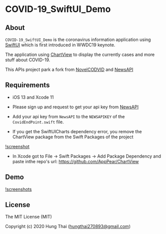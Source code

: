 # COVID-19_SwiftUI_Demo

## About

`COVID-19_SwiftUI_Demo` is the coronavirus information application using [SwiftUI](https://developer.apple.com/xcode/swiftui) which is first introduced in WWDC19 keynote. 

The application using [ChartView](https://github.com/AppPear/ChartView) to display the currently cases and more stuff about COVID-19.

This APIs project park a fork from [NovelCODVID](https://github.com/NovelCOVID/API) and [NewsAPI](https://newsapi.org/)

## Requirements
* iOS 13 and Xcode 11
* Please sign up and request to get your api key from [NewsAPI](https://newsapi.org/)
* Add your api key from `NewsAPI` to the `NEWSAPIKEY` of the `CovidEndPoint.swift` file.

* If you get the SwiftUICharts dependency error, you remove the  ChartView package from the Swift Packages of the project

[!screenshot](https://github.com/Joker462/COVID-19_SwiftUI_Demo/blob/master/error.png)

* In Xcode got to File -> Swift Packages -> Add Package Dependency and paste inthe repo's url: https://github.com/AppPear/ChartView

## Demo

[!screenshots](https://github.com/Joker462/COVID-19_SwiftUI_Demo/blob/master/example.png)

## License

The MIT License (MIT)

Copyright (c) 2020 Hung Thai (hungthai270893@gmail.com)
